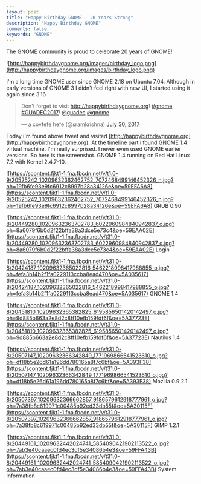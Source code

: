 ```yaml
---
layout: post
title: "Happy Birthday GNOME - 20 Years Strong"
description: "Happy Birthday GNOME"
comments: false
keywords: "GNOME"
---
```


The GNOME community is proud to celebrate 20 years of GNOME!

![http://happybirthdaygnome.org/images/birthday_logo.png](http://happybirthdaygnome.org/images/birthday_logo.png)

I'm a long time GNOME user since GNOME 2.18 on Ubuntu 7.04. Although in early versions of GNOME 3 I didn't feel right with new UI, I started using it again since 3.16. 

<blockquote class="twitter-tweet" data-lang="en"><p lang="en" dir="ltr">Don&#39;t forget to visit <a href="http://happybirthdaygnome.org">http://happybirthdaygnome.org</a>! <a href="https://twitter.com/hashtag/gnome?src=hash">#gnome</a> <a href="https://twitter.com/hashtag/GUADEC2017?src=hash">#GUADEC2017</a>!  <a href="https://twitter.com/guadec">@guadec</a> <a href="https://twitter.com/gnome">@gnome</a></p>&mdash; a covfefe hefe (@sramkrishna) <a href="https://twitter.com/sramkrishna/status/891788616770387968">July 30, 2017</a></blockquote>
<script async src="//platform.twitter.com/widgets.js" charset="utf-8"></script> 

Today i'm found above tweet and visited [http://happybirthdaygnome.org](http://happybirthdaygnome.org). At the [timeline](http://happybirthdaygnome.org/#timeline) part i found [GNOME 1.4](http://happybirthdaygnome.org/#timeline) virtual machine. I'm really surprised. I never even used GNOME earlier versions. So here is the screenshot. GNOME 1.4 running on Red Hat Linux 7.2 with Kernel 2.4.7-10.

![https://scontent.fjkt1-1.fna.fbcdn.net/v/t1.0-9/20525242_10209632362462752_7072468499146452326_n.jpg?oh=19fb6fe93e9fc6912c8997b28a34126e&oe=59EFA6A8](https://scontent.fjkt1-1.fna.fbcdn.net/v/t1.0-9/20525242_10209632362462752_7072468499146452326_n.jpg?oh=19fb6fe93e9fc6912c8997b28a34126e&oe=59EFA6A8)
GRUB 0.90

![https://scontent.fjkt1-1.fna.fbcdn.net/v/t31.0-8/20449280_10209632363702783_6022960984840942837_o.jpg?oh=8a6079f6b0d2f22bffa38a3dce5e73c4&oe=59EAA02E](https://scontent.fjkt1-1.fna.fbcdn.net/v/t31.0-8/20449280_10209632363702783_6022960984840942837_o.jpg?oh=8a6079f6b0d2f22bffa38a3dce5e73c4&oe=59EAA02E)
Login

![https://scontent.fjkt1-1.fna.fbcdn.net/v/t31.0-8/20424187_10209632365022816_5462218998417988855_o.jpg?oh=fefa3b14b2f1fa0229113ccba8ead470&oe=5A035617](https://scontent.fjkt1-1.fna.fbcdn.net/v/t31.0-8/20424187_10209632365022816_5462218998417988855_o.jpg?oh=fefa3b14b2f1fa0229113ccba8ead470&oe=5A035617)
GNOME 1.4

![https://scontent.fjkt1-1.fna.fbcdn.net/v/t31.0-8/20451810_10209632365382825_6195856501420142497_o.jpg?oh=9d885b663a2e8d2c8ff10efb159fdf6f&oe=5A37723E](https://scontent.fjkt1-1.fna.fbcdn.net/v/t31.0-8/20451810_10209632365382825_6195856501420142497_o.jpg?oh=9d885b663a2e8d2c8ff10efb159fdf6f&oe=5A37723E)
Nautilus 1.4

![https://scontent.fjkt1-1.fna.fbcdn.net/v/t31.0-8/20507147_10209632366342849_1771969866541523610_o.jpg?oh=df18b5e26d61a196dd780165a8f7c6bf&oe=5A393F38](https://scontent.fjkt1-1.fna.fbcdn.net/v/t31.0-8/20507147_10209632366342849_1771969866541523610_o.jpg?oh=df18b5e26d61a196dd780165a8f7c6bf&oe=5A393F38)
Mozilla 0.9.2.1

![https://scontent.fjkt1-1.fna.fbcdn.net/v/t31.0-8/20507397_10209632366662857_9186579612918777961_o.jpg?oh=7a38fb8c619971c00485b92ed33db55f&oe=5A30115F](https://scontent.fjkt1-1.fna.fbcdn.net/v/t31.0-8/20507397_10209632366662857_9186579612918777961_o.jpg?oh=7a38fb8c619971c00485b92ed33db55f&oe=5A30115F)
GIMP 1.2.1

![https://scontent.fjkt1-1.fna.fbcdn.net/v/t31.0-8/20449161_10209632442024741_5854090421902113522_o.jpg?oh=7ab3e40caaec0fd4ec3df5e34086b4e3&oe=59FFA43B](https://scontent.fjkt1-1.fna.fbcdn.net/v/t31.0-8/20449161_10209632442024741_5854090421902113522_o.jpg?oh=7ab3e40caaec0fd4ec3df5e34086b4e3&oe=59FFA43B)
System Information
